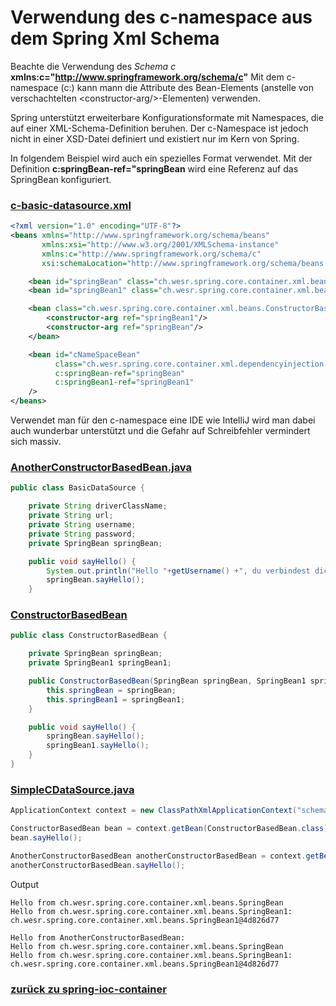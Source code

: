 # Verwendung des c-namespace aus dem Spring Xml Schema

Beachte die Verwendung des *Schema c* **xmlns:c="http://www.springframework.org/schema/c"**
Mit dem c-namespace (c:<variablenname>) kann mann die Attribute des Bean-Elements (anstelle von verschachtelten \<constructor-arg/>-Elementen) verwenden.

Spring unterstützt erweiterbare Konfigurationsformate mit Namespaces, die auf einer XML-Schema-Definition beruhen.
Der c-Namespace ist jedoch nicht in einer XSD-Datei definiert und existiert nur im Kern von Spring.

In folgendem Beispiel wird auch ein spezielles Format verwendet.
Mit der Definition **c:springBean-ref="springBean** wird eine Referenz auf das SpringBean konfiguriert.

### [c-basic-datasource.xml](../../../src/main/resources/schema-namespaces/c-basic-datasource.xml)
```xml
<?xml version="1.0" encoding="UTF-8"?>
<beans xmlns="http://www.springframework.org/schema/beans"
       xmlns:xsi="http://www.w3.org/2001/XMLSchema-instance"
       xmlns:c="http://www.springframework.org/schema/c"
       xsi:schemaLocation="http://www.springframework.org/schema/beans http://www.springframework.org/schema/beans/spring-beans.xsd">

    <bean id="springBean" class="ch.wesr.spring.core.container.xml.beans.SpringBean"/>
    <bean id="springBean1" class="ch.wesr.spring.core.container.xml.beans.SpringBean1"/>

    <bean class="ch.wesr.spring.core.container.xml.beans.ConstructorBasedBean">
        <constructor-arg ref="springBean1"/>
        <constructor-arg ref="springBean"/>
    </bean>

    <bean id="cNameSpaceBean"
          class="ch.wesr.spring.core.container.xml.dependencyinjection.schemanamespaces.AnotherConstructorBasedBean"
          c:springBean-ref="springBean"
          c:springBean1-ref="springBean1"
    />
</beans>

```
Verwendet man für den c-namespace eine IDE wie IntelliJ wird man dabei auch wunderbar unterstützt und die Gefahr auf Schreibfehler vermindert sich massiv.
### [AnotherConstructorBasedBean.java](../../../src/main/java/ch/wesr/spring/core/container/xml/dependencyinjection/schemanamespaces/AnotherConstructorBasedBean.java)
````java
public class BasicDataSource {

    private String driverClassName;
    private String url;
    private String username;
    private String password;
    private SpringBean springBean;

    public void sayHello() {
        System.out.println("Hello "+getUsername() +", du verbindest dich mit " +getUrl());
        springBean.sayHello();
    }
````

### [ConstructorBasedBean](../../../src/main/java/ch/wesr/spring/core/container/xml/beans/ConstructorBasedBean.java)
````java
public class ConstructorBasedBean {

    private SpringBean springBean;
    private SpringBean1 springBean1;

    public ConstructorBasedBean(SpringBean springBean, SpringBean1 springBean1) {
        this.springBean = springBean;
        this.springBean1 = springBean1;
    }

    public void sayHello() {
        springBean.sayHello();
        springBean1.sayHello();
    }
}
````

### [SimpleCDataSource.java](../../../src/main/java/ch/wesr/spring/core/container/xml/dependencyinjection/schemanamespaces/SimpleCDataSource.java)
````java
ApplicationContext context = new ClassPathXmlApplicationContext("schema-namespaces/c-basic-datasource.xml");

ConstructorBasedBean bean = context.getBean(ConstructorBasedBean.class);
bean.sayHello();

AnotherConstructorBasedBean anotherConstructorBasedBean = context.getBean(AnotherConstructorBasedBean.class);
anotherConstructorBasedBean.sayHello();
````

Output
````text
Hello from ch.wesr.spring.core.container.xml.beans.SpringBean
Hello from ch.wesr.spring.core.container.xml.beans.SpringBean1: ch.wesr.spring.core.container.xml.beans.SpringBean1@4d826d77

Hello from AnotherConstructorBasedBean: 
Hello from ch.wesr.spring.core.container.xml.beans.SpringBean
Hello from ch.wesr.spring.core.container.xml.beans.SpringBean1: ch.wesr.spring.core.container.xml.beans.SpringBean1@4d826d77
````

### [zurück zu spring-ioc-container](../../../spring-ioc-container.md)
